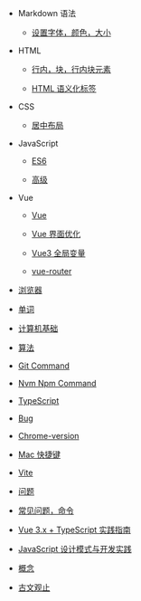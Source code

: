 - Markdown 语法

  - [设置字体，颜色，大小](Mk_SYNTAX/index.md)

- HTML

  - [行内，块，行内块元素](HTML/test1.md)

  - [HTML 语义化标签](HTML/test2.md)

- CSS

  - [居中布局](CSS/center.md)
  <!-- - [公众平台](CONTACT.md) -->

- JavaScript

  - [ES6](JS/index.md)

  - [高级](JS/高级.md)

- Vue

  - [Vue](Vue/test2.md)

  - [Vue 界面优化](Vue/jiemian.md)

  - [Vue3 全局变量](Vue/vue3全局变量.md)

  - [vue-router](Vue/vue-router.md)

- [浏览器](浏览器/index.md)

- [单词](Word/index.md)

- [计算机基础](ComputerBase/index.md)

- [算法](Algorithm/index.md)

- [Git Command](Git/index.md)

- [Nvm Npm Command](Nvm/index.md)

- [TypeScript](TypeScript/index.md)

- [Bug](Bug/index.md)

- [Chrome-version](Chrome/index.md)

- [Mac 快捷键](Mac/index.md)

- [Vite](Vite/index.md)

- [问题](Question/index.md)

- [常见问题，命令](Question/questionCommand.md)

- [Vue 3.x + TypeScript 实践指南](Book/vue3TypeScript.md)

- [JavaScript 设计模式与开发实践](Book/JavaScript设计模式与开发实践.md)

- [概念](Concept/index.md)

- [古文观止](古文观止/index.md)

<!-- "unplugin-auto-import": "^0.17.5", -->
<!-- - Gradle
  - [Deploy](deploy.md)
- 其他小工具

  - [JWT](jwt/README.md)

- [Awesome docsify](awesome.md)
- [Changelog](changelog.md) -->

